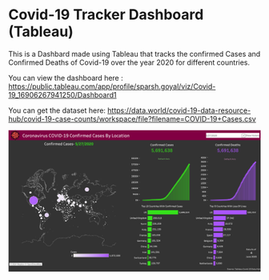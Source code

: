 # Covid-19 Tracker Dashboard (Tableau)

This is a Dashbard made using Tableau that tracks the confirmed Cases and Confirmed Deaths of Covid-19 over the year 2020 for different countries.

You can view the dashboard here : https://public.tableau.com/app/profile/sparsh.goyal/viz/Covid-19_16906267941250/Dashboard1

You can get the dataset here: https://data.world/covid-19-data-resource-hub/covid-19-case-counts/workspace/file?filename=COVID-19+Cases.csv


![Dashboard](https://github.com/sg-sparsh-goyal/Covid-19-Tracker-Dashboard/blob/master/Dashboard%201%20(1).png)
